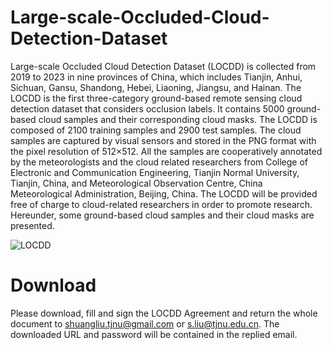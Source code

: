 # Large-scale-Occluded-Cloud-Detection-Dataset
Large-scale Occluded Cloud Detection Dataset (LOCDD) is collected from 2019 to 2023 in nine provinces of China, which includes Tianjin, Anhui, Sichuan, Gansu, Shandong, Hebei, Liaoning, Jiangsu, and Hainan. The LOCDD is the first three-category ground-based remote sensing cloud detection dataset that considers occlusion labels.  It contains 5000 ground-based cloud samples and their corresponding cloud masks. The LOCDD is composed of 2100 training samples and 2900 test samples. The cloud samples are captured by visual sensors and stored in the PNG format with the pixel resolution of 512×512. All the samples are cooperatively annotated by the meteorologists and the cloud related researchers from College of Electronic and Communication Engineering, Tianjin Normal University, Tianjin, China, and Meteorological Observation Centre, China Meteorological Administration, Beijing, China. The LOCDD will be provided free of charge to cloud-related researchers in order to promote research. Hereunder, some ground-based cloud samples and their cloud masks are presented.

![LOCDD](https://github.com/user-attachments/assets/a422dc86-3b77-498e-9d06-77a562038564)
# Download
Please download, fill and sign the LOCDD Agreement and return the whole document to shuangliu.tjnu@gmail.com or s.liu@tjnu.edu.cn. The downloaded URL and password will be contained in the replied email.
